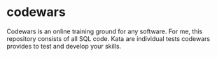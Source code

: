 # codewars

Codewars is an online training ground for any software. For me, this repository consists of all SQL code. Kata are individual tests codewars provides to test and develop your skills.
